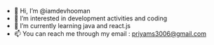 - 👋 Hi, I’m @iamdevhooman
- 👀 I’m interested in development activities and coding
- 🌱 I’m currently learning java and react.js 
- 📫 You can reach me through my email : priyams3006@gmail.com

<!---
iamdevhooman/iamdevhooman is a ✨ special ✨ repository because its `README.md` (this file) appears on your GitHub profile.
You can click the Preview link to take a look at your changes.
--->
